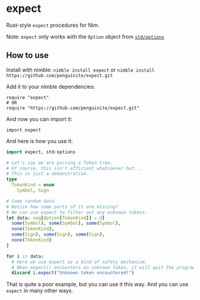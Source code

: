 # expect

Rust-style `expect` procedures for Nim.

Note: `expect` only works with the `Option` object from [`std/options`](https://nim-lang.github.io/Nim/options.html)
## How to use

Install with nimble: `nimble install expect` or `nimble install https://github.com/penguinite/expect.git`

Add it to your nimble dependencies:

```
require "expect"
# OR
require "https://github.com/penguinite/expect.git"
```

And now you can import it:

```
import expect
```

And here is how you use it:

```nim
import expect, std/options

# Let's say we are parsing a Token tree.
# Of course, this isn't efficient whatsoever but...
# This is just a demonstration.
type
  TokenKind = enum
    Symbol, Sign

# Some random data
# Notice how some parts of it are missing?
# We can use expect to filter out any unknown tokens.
let data: seq[Option[TokenKind]] = @[
  some(Symbol), some(Symbol), some(Symbol),
  none(TokenKind),
  some(Sign), some(Sign), some(Sign),
  none(TokenKind)
]

for i in data:
  # Here we use expect as a kind of safety mechanism.
  # When expect() encounters an unknown token, it will quit the program and print the error message. "Unknown token encountered!"
  discard i.expect("Unknown token encountered!")
```

That is quite a poor example, but you can use it this way.
And you can use `expect` in many other ways.